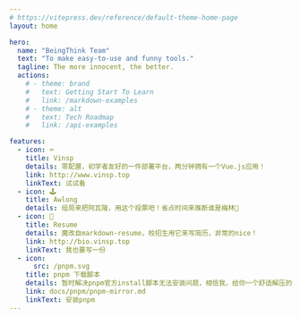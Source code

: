 ```yaml
---
# https://vitepress.dev/reference/default-theme-home-page
layout: home

hero:
  name: "BeingThink Team"
  text: "To make easy-to-use and funny tools."
  tagline: The more innocent, the better.
  actions:
    # - theme: brand
    #   text: Getting Start To Learn
    #   link: /markdown-examples
    # - theme: alt
    #   text: Tech Roadmap
    #   link: /api-examples

features:
  - icon: ⌨️
    title: Vinsp
    details: 零配置，初学者友好的一件部署平台，两分钟拥有一个Vue.js应用！
    link: http://www.vinsp.top
    linkText: 试试看
  - icon: 🕹️
    title: Awlong
    details: 组局来把阿瓦隆，用这个投票吧！省点时间来推断谁是梅林🥳
  - icon: 👔
    title: Resume
    details: 魔改自markdown-resume，校招生用它来写简历，非常的nice！
    link: http://bio.vinsp.top
    linkText: 我也要写一份
  - icon: 
      src: /pnpm.svg
    title: pnpm 下载脚本
    details: 暂时解决pnpm官方install脚本无法安装问题，相信我，给你一个舒适解压的进度条
    link: docs/pnpm/pnpm-mirror.md
    linkText: 安装pnpm
---
```


